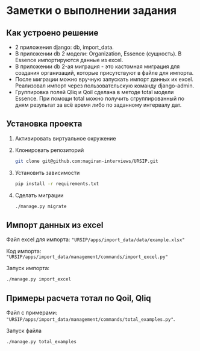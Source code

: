 # Заметки о выполнении задания

## Как устроено решение

- 2 приложения django: db, import_data.
- В приложении db 2 модели: Organization, Essence (сущность). В Essence импортируются данные из excel.
- В приложении db 2-ая миграция - это кастомная миграция для создания организаций, которые присутствуют в файле для импорта.
- После миграции можно вручную запускать импорт данных их excel. Реализовал импорт через пользовательскую команду django-admin.
- Группировка полей Qliq и Qoil сделана в методе total модели Essence. При помощи total можно получить сгруппированный по дням результат за всё время либо по заданному интервалу дат.

## Установка проекта

1. Активировать виртуальное окружение

1. Клонировать репозиторий

    ```bash
    git clone git@github.com:magiran-interviews/URSIP.git
    ```

1. Установить зависимости
    ```bash
    pip install -r requirements.txt
    ```

1. Сделать миграции
    ```bash
    ./manage.py migrate
    ```


## Импорт данных из excel

Файл excel для импорта: `"URSIP/apps/import_data/data/example.xlsx"`

Код импорта: `"URSIP/apps/import_data/management/commands/import_excel.py"`

Запуск импорта:
```bash
./manage.py import_excel
```

## Примеры расчета тотал по Qoil, Qliq

Файл с примерами: `"URSIP/apps/import_data/management/commands/total_examples.py"`.

Запуск файла
```bash
./manage.py total_examples
```
